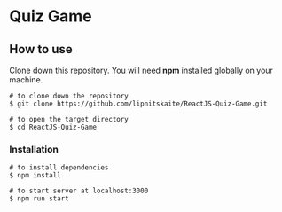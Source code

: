 # Quiz Game

## How to use

Clone down this repository. You will need **npm** installed globally on your machine.<br>

```
# to clone down the repository
$ git clone https://github.com/lipnitskaite/ReactJS-Quiz-Game.git

# to open the target directory
$ cd ReactJS-Quiz-Game
```

### Installation

```
# to install dependencies
$ npm install

# to start server at localhost:3000
$ npm run start
```
